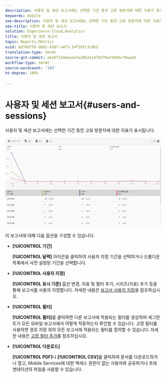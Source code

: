 ```yaml
---
description: 사용자 및 세션 보고서에는 선택한 기간 동안 고유 방문자에 대한 지표가 표시됩니다.
keywords: mobile
seo-description: 사용자 및 세션 보고서에는 선택한 기간 동안 고유 방문자에 대한 지표가 표시됩니다.
seo-title: 사용자 및 세션 보고서
solution: Experience Cloud,Analytics
title: 사용자 및 세션 보고서
topic: Reports,Metrics
uuid: 6d70d7f6-de81-4307-a4f3-14f18fc3c9b3
translation-type: tm+mt
source-git-commit: ae16f224eeaeefa29b2e1479270a72694c79aaa0
workflow-type: tm+mt
source-wordcount: '193'
ht-degree: 100%

---
```



# 사용자 및 세션 보고서{#users-and-sessions}

사용자 및 세션 보고서에는 선택한 기간 동안 고유 방문자에 대한 지표가 표시됩니다.

![사용자 및 세션 보고서](assets/users_sessions.png)

이 보고서에 대해 다음 옵션을 구성할 수 있습니다.

* **[!UICONTROL 기간]**

   **[!UICONTROL 달력]** 아이콘을 클릭하여 사용자 지정 기간을 선택하거나 드롭다운 목록에서 사전 설정된 기간을 선택합니다.

* **[!UICONTROL 사용자 지정]**

   **[!UICONTROL 표시 기준]** 옵션 변경, 지표 및 필터 추가, 시리즈(지표) 추가 등을 통해 보고서를 사용자 지정합니다. 자세한 내용은 [보고서 사용자 지정](/help/using/usage/reports-customize/t-reports-customize.md)을 참조하십시오.

* **[!UICONTROL 필터]**

   **[!UICONTROL 필터]**&#x200B;를 클릭하면 다른 보고서에 적용되는 필터를 생성하여 세그먼트가 모든 모바일 보고서에서 어떻게 작동하는지 확인할 수 있습니다. 고정 필터를 사용하면 경로 지정 외의 모든 보고서에 적용되는 필터를 정의할 수 있습니다. 자세한 내용은 [고정 필터 추가](/help/using/usage/reports-customize/t-sticky-filter.md)를 참조하십시오.

* **[!UICONTROL 다운로드]**

   **[!UICONTROL PDF]**&#x200B;나 **[!UICONTROL CSV]**&#x200B;를 클릭하여 문서를 다운로드하거나 열고, Mobile Services에 대한 액세스 권한이 없는 사용자와 공유하거나 프레젠테이션의 파일을 사용할 수 있습니다.
